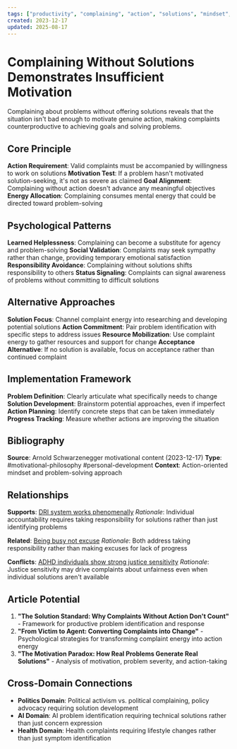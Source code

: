 ```yaml
---
tags: ["productivity", "complaining", "action", "solutions", "mindset", "arnold"]
created: 2023-12-17
updated: 2025-08-17
---
```


# Complaining Without Solutions Demonstrates Insufficient Motivation

Complaining about problems without offering solutions reveals that the situation isn't bad enough to motivate genuine action, making complaints counterproductive to achieving goals and solving problems.

## Core Principle

**Action Requirement**: Valid complaints must be accompanied by willingness to work on solutions
**Motivation Test**: If a problem hasn't motivated solution-seeking, it's not as severe as claimed
**Goal Alignment**: Complaining without action doesn't advance any meaningful objectives
**Energy Allocation**: Complaining consumes mental energy that could be directed toward problem-solving

## Psychological Patterns

**Learned Helplessness**: Complaining can become a substitute for agency and problem-solving
**Social Validation**: Complaints may seek sympathy rather than change, providing temporary emotional satisfaction
**Responsibility Avoidance**: Complaining without solutions shifts responsibility to others
**Status Signaling**: Complaints can signal awareness of problems without committing to difficult solutions

## Alternative Approaches

**Solution Focus**: Channel complaint energy into researching and developing potential solutions
**Action Commitment**: Pair problem identification with specific steps to address issues
**Resource Mobilization**: Use complaint energy to gather resources and support for change
**Acceptance Alternative**: If no solution is available, focus on acceptance rather than continued complaint

## Implementation Framework

**Problem Definition**: Clearly articulate what specifically needs to change
**Solution Development**: Brainstorm potential approaches, even if imperfect
**Action Planning**: Identify concrete steps that can be taken immediately
**Progress Tracking**: Measure whether actions are improving the situation

## Bibliography

**Source**: Arnold Schwarzenegger motivational content (2023-12-17)
**Type**: #motivational-philosophy #personal-development
**Context**: Action-oriented mindset and problem-solving approach

## Relationships

**Supports**: [DRI system works phenomenally](productivity-dri-system-works.md)
*Rationale*: Individual accountability requires taking responsibility for solutions rather than just identifying problems

**Related**: [Being busy not excuse](productivity-busy-not-excuse.md)
*Rationale*: Both address taking responsibility rather than making excuses for lack of progress

**Conflicts**: [ADHD individuals show strong justice sensitivity](neurodiversity-adhd-justice-sensitivity.md)
*Rationale*: Justice sensitivity may drive complaints about unfairness even when individual solutions aren't available

## Article Potential

1. **"The Solution Standard: Why Complaints Without Action Don't Count"** - Framework for productive problem identification and response
2. **"From Victim to Agent: Converting Complaints into Change"** - Psychological strategies for transforming complaint energy into action energy
3. **"The Motivation Paradox: How Real Problems Generate Real Solutions"** - Analysis of motivation, problem severity, and action-taking

## Cross-Domain Connections

- **Politics Domain**: Political activism vs. political complaining, policy advocacy requiring solution development
- **AI Domain**: AI problem identification requiring technical solutions rather than just concern expression
- **Health Domain**: Health complaints requiring lifestyle changes rather than just symptom identification